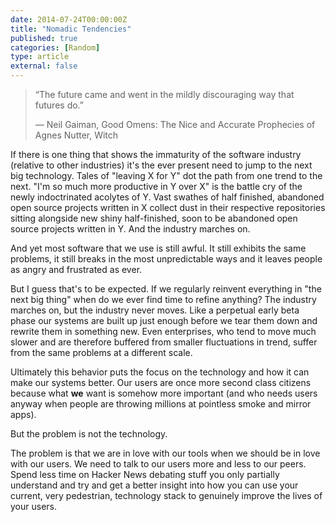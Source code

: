 ```yaml
---
date: 2014-07-24T00:00:00Z
title: "Nomadic Tendencies"
published: true
categories: [Random]
type: article
external: false
---
```


> “The future came and went in the mildly discouraging way that futures do.”
>
> ― Neil Gaiman, Good Omens: The Nice and Accurate Prophecies of Agnes Nutter, Witch

If there is one thing that shows the immaturity of the software industry (relative to other industries) it's the ever present need to jump to the next big technology.  Tales of "leaving X for Y" dot the path from one trend to the next. "I'm so much more productive in Y over X" is the battle cry of the newly indoctrinated acolytes of Y. Vast swathes of half finished, abandoned open source projects written in X collect dust in their respective repositories sitting alongside new shiny half-finished, soon to be abandoned open source projects written in Y.  And the industry marches on.

And yet most software that we use is still awful.  It still exhibits the same problems, it still breaks in the most unpredictable ways and it leaves people as angry and frustrated as ever.

But I guess that's to be expected.  If we regularly reinvent everything in "the next big thing" when do we ever find time to refine anything?  The industry marches on, but the industry never moves.  Like a perpetual early beta phase our systems are built up just enough before we tear them down and rewrite them in something new.  Even enterprises, who tend to move much slower and are therefore buffered from smaller fluctuations in trend, suffer from the same problems at a different scale.

Ultimately this behavior puts the focus on the technology and how it can make our systems better.  Our users are once more second class citizens because what __we__ want is somehow more important (and who needs users anyway when people are throwing millions at pointless smoke and mirror apps).  

But the problem is not the technology.  

The problem is that we are in love with our tools when we should be in love with our users.  We need to talk to our users more and less to our peers.  Spend less time on Hacker News debating stuff you only partially understand and try and get a better insight into how you can use your current, very pedestrian, technology stack to genuinely improve the lives of your users.
